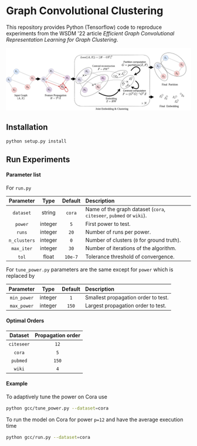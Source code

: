 # Graph Convolutional Clustering

This repository provides Python (Tensorflow) code to reproduce experiments from the WSDM '22 article *Efficient Graph Convolutional Representation Learning for Graph Clustering*.

<img src="./schematic.png">



## Installation

```bash
python setup.py install
```

## Run Experiments
#### Parameter list
For `run.py`

| Parameter        | Type           | Default | Description  |
| :-------------: |:-------------:| :----:|:-------------------------------- |
| `dataset` | string| `cora`| Name of the graph dataset (`cora`, `citeseer`, `pubmed` or `wiki`). |
| `power` | integer| `5`| First power to test. |
| `runs` | integer| `20`| Number of runs per power. |
| `n_clusters` | integer| `0`| Number of clusters (`0` for ground truth). |
| `max_iter` | integer| `30`| Number of iterations of the algorithm. |
| `tol` | float| `10e-7`| Tolerance threshold of convergence. |

For `tune_power.py` parameters are the same except for `power` which is replaced by

| Parameter        | Type           | Default | Description  |
| :-------------: |:-------------:| :----:|:-------------------------------- |
| `min_power` | integer| `1`| Smallest propagation order to test. |
| `max_power` | integer| `150`| Largest propagation order to test. |


#### Optimal Orders


| Dataset        | Propagation order           |
| :-------------: |:-------------:|
| `citeseer` | `12`|
| `cora` | `5`|
| `pubmed` | `150`|
| `wiki` | `4`|

#### Example
To adaptively tune the power on Cora use
```bash
python gcc/tune_power.py --dataset=cora
```

To run the model on Cora for power `p=12` and have the average execution time
```bash
python gcc/run.py --dataset=cora
```

